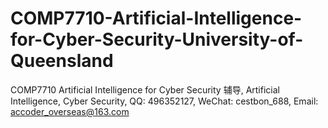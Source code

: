# COMP7710-Artificial-Intelligence-for-Cyber-Security-University-of-Queensland
COMP7710 Artificial Intelligence for Cyber Security 辅导, Artificial Intelligence, Cyber Security, QQ: 496352127, WeChat: cestbon_688, Email: accoder_overseas@163.com
